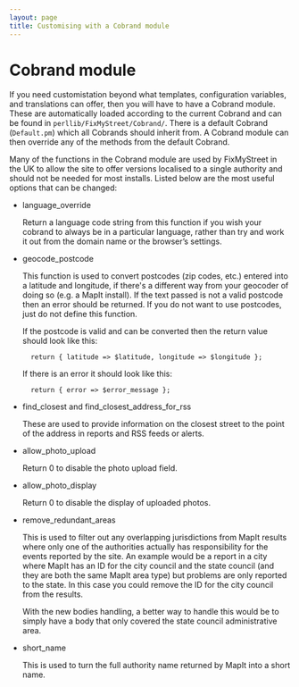 ```yaml
---
layout: page
title: Customising with a Cobrand module
---
```


# Cobrand module

If you need customistation beyond what templates, configuration variables, and
translations can offer, then you will have to have a Cobrand module. These are
automatically loaded according to the current Cobrand and can be found in
`perllib/FixMyStreet/Cobrand/`. There is a default Cobrand (`Default.pm`)
which all Cobrands should inherit from. A Cobrand module can then override any
of the methods from the default Cobrand.

Many of the functions in the Cobrand module are used by FixMyStreet in the UK
to allow the site to offer versions localised to a single authority and should
not be needed for most installs. Listed below are the most useful options that
can be changed:

* language_override

    Return a language code string from this function if you wish your cobrand
to always be in a particular language, rather than try and work it out from the
domain name or the browser’s settings.

* geocode_postcode

    This function is used to convert postcodes (zip codes, etc.) entered into a
latitude and longitude, if there's a different way from your geocoder of doing so
(e.g. a MapIt install). If the text passed is not a valid postcode then an
error should be returned. If you do not want to use postcodes, just do not define
this function.

    If the postcode is valid and can be converted then the return value should
look like this:

        return { latitude => $latitude, longitude => $longitude };

    If there is an error it should look like this:

        return { error => $error_message };

* find_closest and find_closest_address_for_rss

    These are used to provide information on the closest street to the point of
the address in reports and RSS feeds or alerts.

* allow_photo_upload

    Return 0 to disable the photo upload field.

* allow_photo_display

    Return 0 to disable the display of uploaded photos.

* remove_redundant_areas

    This is used to filter out any overlapping jurisdictions from MapIt results
where only one of the authorities actually has responsibility for the events
reported by the site. An example would be a report in a city where MapIt
has an ID for the city council and the state council (and they are both the
same MapIt area type) but problems are only reported to the state. In this case
you could remove the ID for the city council from the results.

    With the new bodies handling, a better way to handle this would be to simply
have a body that only covered the state council administrative area.

* short_name

    This is used to turn the full authority name returned by MapIt into a short
name.

